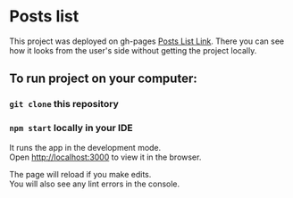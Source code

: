 # Posts list

This project was deployed on gh-pages [Posts List Link](https://lovelydrug.github.io/posts_list/).
There you can see how it looks from the user's side without getting the project locally.

## To run project on your computer:

### `git clone` this repository

### `npm start` locally in your IDE

It runs the app in the development mode.\
Open [http://localhost:3000](http://localhost:3000) to view it in the browser.

The page will reload if you make edits.\
You will also see any lint errors in the console.
